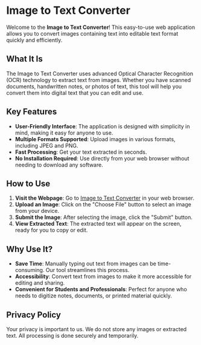 
# Image to Text Converter

Welcome to the **Image to Text Converter**! This easy-to-use web application allows you to convert images containing text into editable text format quickly and efficiently.

## What It Is

The Image to Text Converter uses advanced Optical Character Recognition (OCR) technology to extract text from images. Whether you have scanned documents, handwritten notes, or photos of text, this tool will help you convert them into digital text that you can edit and use.

## Key Features

- **User-Friendly Interface**: The application is designed with simplicity in mind, making it easy for anyone to use.
- **Multiple Formats Supported**: Upload images in various formats, including JPEG and PNG.
- **Fast Processing**: Get your text extracted in seconds.
- **No Installation Required**: Use directly from your web browser without needing to download any software.

## How to Use

1. **Visit the Webpage**: Go to [Image to Text Converter](https://sasibhumaraju.github.io/Image-To-Text/) in your web browser.
2. **Upload an Image**: Click on the "Choose File" button to select an image from your device.
3. **Submit the Image**: After selecting the image, click the "Submit" button.
4. **View Extracted Text**: The extracted text will appear on the screen, ready for you to copy or edit.

## Why Use It?

- **Save Time**: Manually typing out text from images can be time-consuming. Our tool streamlines this process.
- **Accessibility**: Convert text from images to make it more accessible for editing and sharing.
- **Convenient for Students and Professionals**: Perfect for anyone who needs to digitize notes, documents, or printed material quickly.


## Privacy Policy

Your privacy is important to us. We do not store any images or extracted text. All processing is done securely and temporarily.
